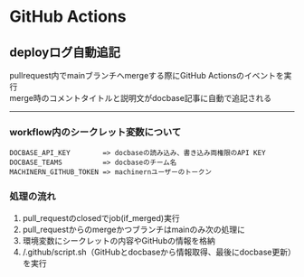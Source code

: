 # GitHub Actions

## deployログ自動追記
pullrequest内でmainブランチへmergeする際にGitHub Actionsのイベントを実行  
merge時のコメントタイトルと説明文がdocbase記事に自動で追記される

<hr>

### workflow内のシークレット変数について
```
DOCBASE_API_KEY        => docbaseの読み込み、書き込み両権限のAPI KEY
DOCBASE_TEAMS          => docbaseのチーム名
MACHINERN_GITHUB_TOKEN => machinernユーザーのトークン
```

### 処理の流れ
1. pull_requestのclosedでjob(if_merged)実行
2. pull_requestからのmergeかつブランチはmainのみ次の処理に
3. 環境変数にシークレットの内容やGitHubの情報を格納
4. /.github/script.sh（GitHubとdocbaseから情報取得、最後にdocbase更新）を実行

